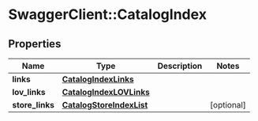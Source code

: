 # SwaggerClient::CatalogIndex

## Properties
Name | Type | Description | Notes
------------ | ------------- | ------------- | -------------
**links** | [**CatalogIndexLinks**](CatalogIndexLinks.md) |  | 
**lov_links** | [**CatalogIndexLOVLinks**](CatalogIndexLOVLinks.md) |  | 
**store_links** | [**CatalogStoreIndexList**](CatalogStoreIndexList.md) |  | [optional] 


